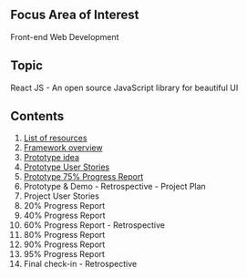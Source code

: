 ## Focus Area of Interest
Front-end Web Development

## Topic
React JS - An open source JavaScript library for beautiful UI

## Contents
1. [List of resources](posts/week-09-10)
2. [Framework overview](posts/week-09-17)
3. [Prototype idea](posts/week-09-17-02)
4. [Prototype User Stories](posts/week-09-24)
5. [Prototype 75% Progress Report](posts/week-10-01)
6. Prototype & Demo - Retrospective - Project Plan [](posts/week-10-08)
7. Project User Stories [](posts/week-10-15)
8. 20% Progress Report [](posts/week-10-22)
9. 40% Progress Report [](posts/week-10-29)
10. 60% Progress Report - Retrospective [](posts/week-11-05)
11. 80% Progress Report [](posts/week-11-12)
12. 90% Progress Report [](posts/week-11-19)
13. 95% Progress Report [](posts/week-11-26)
14. Final check-in - Retrospective [](posts/week-12-03)
